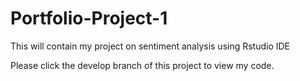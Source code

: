 # Portfolio-Project-1
This will contain my project on sentiment analysis using Rstudio IDE

Please click the develop branch of this project to view my code.
